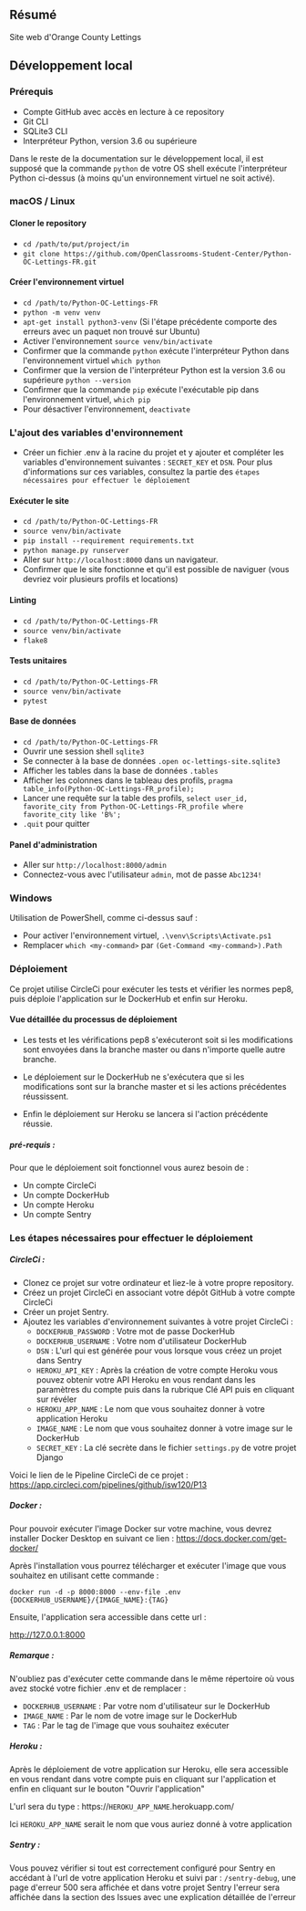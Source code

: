 ## Résumé

Site web d'Orange County Lettings

## Développement local

### Prérequis

- Compte GitHub avec accès en lecture à ce repository
- Git CLI
- SQLite3 CLI
- Interpréteur Python, version 3.6 ou supérieure

Dans le reste de la documentation sur le développement local, il est supposé que la commande `python` de votre OS shell exécute l'interpréteur Python ci-dessus (à moins qu'un environnement virtuel ne soit activé).

### macOS / Linux

#### Cloner le repository

- `cd /path/to/put/project/in`
- `git clone https://github.com/OpenClassrooms-Student-Center/Python-OC-Lettings-FR.git`

#### Créer l'environnement virtuel

- `cd /path/to/Python-OC-Lettings-FR`
- `python -m venv venv`
- `apt-get install python3-venv` (Si l'étape précédente comporte des erreurs avec un paquet non trouvé sur Ubuntu)
- Activer l'environnement `source venv/bin/activate`
- Confirmer que la commande `python` exécute l'interpréteur Python dans l'environnement virtuel
`which python`
- Confirmer que la version de l'interpréteur Python est la version 3.6 ou supérieure `python --version`
- Confirmer que la commande `pip` exécute l'exécutable pip dans l'environnement virtuel, `which pip`
- Pour désactiver l'environnement, `deactivate`

### L'ajout des variables d'environnement

 - Créer un fichier .env à la racine du projet et y ajouter et compléter les variables d'environnement suivantes : `SECRET_KEY` et `DSN`. Pour plus d'informations sur ces variables, consultez la partie des `étapes nécessaires pour effectuer le déploiement`

#### Exécuter le site

- `cd /path/to/Python-OC-Lettings-FR`
- `source venv/bin/activate`
- `pip install --requirement requirements.txt`
- `python manage.py runserver`
- Aller sur `http://localhost:8000` dans un navigateur.
- Confirmer que le site fonctionne et qu'il est possible de naviguer (vous devriez voir plusieurs profils et locations)

#### Linting

- `cd /path/to/Python-OC-Lettings-FR`
- `source venv/bin/activate`
- `flake8`

#### Tests unitaires

- `cd /path/to/Python-OC-Lettings-FR`
- `source venv/bin/activate`
- `pytest`

#### Base de données

- `cd /path/to/Python-OC-Lettings-FR`
- Ouvrir une session shell `sqlite3`
- Se connecter à la base de données `.open oc-lettings-site.sqlite3`
- Afficher les tables dans la base de données `.tables`
- Afficher les colonnes dans le tableau des profils, `pragma table_info(Python-OC-Lettings-FR_profile);`
- Lancer une requête sur la table des profils, `select user_id, favorite_city from
  Python-OC-Lettings-FR_profile where favorite_city like 'B%';`
- `.quit` pour quitter

#### Panel d'administration

- Aller sur `http://localhost:8000/admin`
- Connectez-vous avec l'utilisateur `admin`, mot de passe `Abc1234!`

### Windows

Utilisation de PowerShell, comme ci-dessus sauf :

- Pour activer l'environnement virtuel, `.\venv\Scripts\Activate.ps1` 
- Remplacer `which <my-command>` par `(Get-Command <my-command>).Path`

### Déploiement
Ce projet utilise CircleCi pour exécuter les tests et vérifier les normes pep8, puis déploie l'application sur le DockerHub et enfin sur Heroku.

#### Vue détaillée du processus de déploiement
- Les tests et les vérifications pep8 s'exécuteront soit si les modifications sont envoyées dans la branche master ou dans n'importe quelle autre branche.

- Le déploiement sur le DockerHub ne s'exécutera que si les modifications sont sur la branche master et si les actions précédentes réussissent.

- Enfin le déploiement sur Heroku se lancera si l'action précédente réussie.

##### pré-requis :
Pour que le déploiement soit fonctionnel vous aurez besoin de :
 - Un compte CircleCi
 - Un compte DockerHub
 - Un compte Heroku
 - Un compte Sentry

### Les étapes nécessaires pour effectuer le déploiement

##### CircleCi :
- Clonez ce projet sur votre ordinateur et liez-le à votre propre repository.
- Créez un projet CircleCi en associant votre dépôt GitHub à votre compte CircleCi
- Créer un projet Sentry.
- Ajoutez les variables d'environnement suivantes à votre projet CircleCi :
  - `DOCKERHUB_PASSWORD` : Votre mot de passe DockerHub
  - `DOCKERHUB_USERNAME` : Votre nom d'utilisateur DockerHub
  - `DSN` : L'url qui est générée pour vous lorsque vous créez un projet dans Sentry
  - `HEROKU_API_KEY` : Après la création de votre compte Heroku vous pouvez obtenir votre API Heroku en vous rendant dans les paramètres du compte puis dans la rubrique Clé API puis en cliquant sur révéler
  - `HEROKU_APP_NAME` : Le nom que vous souhaitez donner à votre application Heroku
  - `IMAGE_NAME` : Le nom que vous souhaitez donner à votre image sur le DockerHub
  - `SECRET_KEY` : La clé secrète dans le fichier `settings.py` de votre projet Django
 
Voici le lien de le Pipeline CircleCi de ce projet :
https://app.circleci.com/pipelines/github/isw120/P13

##### Docker :
Pour pouvoir exécuter l'image Docker sur votre machine, vous devrez installer Docker Desktop en suivant ce lien :
https://docs.docker.com/get-docker/

Après l'installation vous pourrez télécharger et exécuter l'image que vous souhaitez en utilisant cette commande :

`docker run -d -p 8000:8000 --env-file .env {DOCKERHUB_USERNAME}/{IMAGE_NAME}:{TAG}`

Ensuite, l'application sera accessible dans cette url :

http://127.0.0.1:8000

##### Remarque :
N'oubliez pas d'exécuter cette commande dans le même répertoire où vous avez stocké votre fichier .env et de remplacer :
- `DOCKERHUB_USERNAME` : Par votre nom d'utilisateur sur le DockerHub
- `IMAGE_NAME` : Par le nom de votre image sur le DockerHub
- `TAG` : Par le tag de l'image que vous souhaitez exécuter

##### Heroku :
Après le déploiement de votre application sur Heroku, elle sera accessible en vous rendant dans votre compte puis en cliquant sur l'application et enfin en cliquant sur le bouton "Ouvrir l'application"

L'url sera du type : https://`HEROKU_APP_NAME`.herokuapp.com/

Ici `HEROKU_APP_NAME` serait le nom que vous auriez donné à votre application

##### Sentry :
Vous pouvez vérifier si tout est correctement configuré pour Sentry en accédant à l'url de votre application Heroku et suivi par : `/sentry-debug`, une page d'erreur 500 sera affichée et dans votre projet Sentry l'erreur sera affichée dans la section des Issues avec une explication détaillée de l'erreur

 








